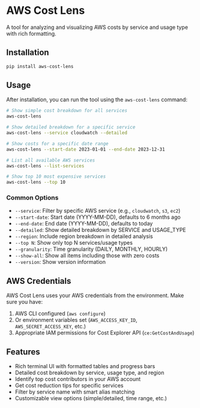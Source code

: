 # AWS Cost Lens

A tool for analyzing and visualizing AWS costs by service and usage type with rich formatting.

## Installation

```bash
pip install aws-cost-lens
```

## Usage

After installation, you can run the tool using the `aws-cost-lens` command:

```bash
# Show simple cost breakdown for all services
aws-cost-lens

# Show detailed breakdown for a specific service
aws-cost-lens --service cloudwatch --detailed

# Show costs for a specific date range
aws-cost-lens --start-date 2023-01-01 --end-date 2023-12-31

# List all available AWS services
aws-cost-lens --list-services

# Show top 10 most expensive services
aws-cost-lens --top 10
```

### Common Options

- `--service`: Filter by specific AWS service (e.g., `cloudwatch`, `s3`, `ec2`)
- `--start-date`: Start date (YYYY-MM-DD), defaults to 6 months ago
- `--end-date`: End date (YYYY-MM-DD), defaults to today
- `--detailed`: Show detailed breakdown by SERVICE and USAGE_TYPE
- `--region`: Include region breakdown in detailed analysis
- `--top N`: Show only top N services/usage types
- `--granularity`: Time granularity (DAILY, MONTHLY, HOURLY)
- `--show-all`: Show all items including those with zero costs
- `--version`: Show version information

## AWS Credentials

AWS Cost Lens uses your AWS credentials from the environment. Make sure you have:

1. AWS CLI configured (`aws configure`)
2. Or environment variables set (`AWS_ACCESS_KEY_ID`, `AWS_SECRET_ACCESS_KEY`, etc.)
3. Appropriate IAM permissions for Cost Explorer API (`ce:GetCostAndUsage`)

## Features

- Rich terminal UI with formatted tables and progress bars
- Detailed cost breakdown by service, usage type, and region
- Identify top cost contributors in your AWS account
- Get cost reduction tips for specific services
- Filter by service name with smart alias matching
- Customizable view options (simple/detailed, time range, etc.)